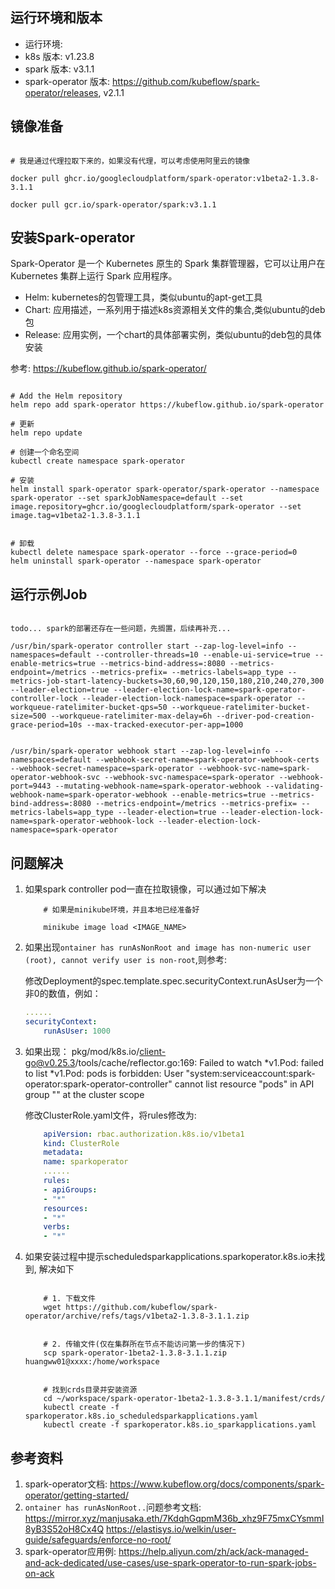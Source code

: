 


## 运行环境和版本

- 运行环境: 
- k8s 版本: v1.23.8
- spark 版本: v3.1.1
- spark-operator 版本: https://github.com/kubeflow/spark-operator/releases, v2.1.1


## 镜像准备

```shell

# 我是通过代理拉取下来的，如果没有代理，可以考虑使用阿里云的镜像

docker pull ghcr.io/googlecloudplatform/spark-operator:v1beta2-1.3.8-3.1.1

docker pull gcr.io/spark-operator/spark:v3.1.1
```

## 安装Spark-operator


Spark-Operator 是一个 Kubernetes 原生的 Spark 集群管理器，它可以让用户在 Kubernetes 集群上运行 Spark 应用程序。

- Helm: kubernetes的包管理工具，类似ubuntu的apt-get工具
- Chart: 应用描述，一系列用于描述k8s资源相关文件的集合,类似ubuntu的deb包
- Release: 应用实例，一个chart的具体部署实例，类似ubuntu的deb包的具体安装

参考: https://kubeflow.github.io/spark-operator/


```shell

# Add the Helm repository
helm repo add spark-operator https://kubeflow.github.io/spark-operator

# 更新
helm repo update

# 创建一个命名空间
kubectl create namespace spark-operator 

# 安装
helm install spark-operator spark-operator/spark-operator --namespace spark-operator --set sparkJobNamespace=default --set image.repository=ghcr.io/googlecloudplatform/spark-operator --set image.tag=v1beta2-1.3.8-3.1.1 


# 卸载
kubectl delete namespace spark-operator --force --grace-period=0
helm uninstall spark-operator --namespace spark-operator

```


## 运行示例Job

```shell

todo... spark的部署还存在一些问题，先搁置，后续再补充...

/usr/bin/spark-operator controller start --zap-log-level=info --namespaces=default --controller-threads=10 --enable-ui-service=true --enable-metrics=true --metrics-bind-address=:8080 --metrics-endpoint=/metrics --metrics-prefix= --metrics-labels=app_type --metrics-job-start-latency-buckets=30,60,90,120,150,180,210,240,270,300 --leader-election=true --leader-election-lock-name=spark-operator-controller-lock --leader-election-lock-namespace=spark-operator --workqueue-ratelimiter-bucket-qps=50 --workqueue-ratelimiter-bucket-size=500 --workqueue-ratelimiter-max-delay=6h --driver-pod-creation-grace-period=10s --max-tracked-executor-per-app=1000


/usr/bin/spark-operator webhook start --zap-log-level=info --namespaces=default --webhook-secret-name=spark-operator-webhook-certs --webhook-secret-namespace=spark-operator --webhook-svc-name=spark-operator-webhook-svc --webhook-svc-namespace=spark-operator --webhook-port=9443 --mutating-webhook-name=spark-operator-webhook --validating-webhook-name=spark-operator-webhook --enable-metrics=true --metrics-bind-address=:8080 --metrics-endpoint=/metrics --metrics-prefix= --metrics-labels=app_type --leader-election=true --leader-election-lock-name=spark-operator-webhook-lock --leader-election-lock-namespace=spark-operator

```


## 问题解决


1. 如果spark controller pod一直在拉取镜像，可以通过如下解决

    ```shell
        # 如果是minikube环境，并且本地已经准备好

        minikube image load <IMAGE_NAME>

    ```

2. 如果出现`ontainer has runAsNonRoot and image has non-numeric user (root), cannot verify user is non-root`,则参考:

    修改Deployment的spec.template.spec.securityContext.runAsUser为一个非0的数值，例如：

    ```yaml
    ......
    securityContext:    
        runAsUser: 1000

    ```

3. 如果出现： pkg/mod/k8s.io/client-go@v0.25.3/tools/cache/reflector.go:169: Failed to watch *v1.Pod: failed to list *v1.Pod: pods is forbidden: User "system:serviceaccount:spark-operator:spark-operator-controller" cannot list resource "pods" in API group "" at the cluster scope

    修改ClusterRole.yaml文件，将rules修改为:
    ```yaml
        apiVersion: rbac.authorization.k8s.io/v1beta1
        kind: ClusterRole
        metadata:
        name: sparkoperator
        ......
        rules:
        - apiGroups:
        - "*"
        resources:
        - "*"
        verbs:
        - "*"
    ```

4. 如果安装过程中提示scheduledsparkapplications.sparkoperator.k8s.io未找到, 解决如下

    ```shell

        # 1. 下载文件
        wget https://github.com/kubeflow/spark-operator/archive/refs/tags/v1beta2-1.3.8-3.1.1.zip  


        # 2. 传输文件(仅在集群所在节点不能访问第一步的情况下)
        scp spark-operator-1beta2-1.3.8-3.1.1.zip huangww01@xxxx:/home/workspace


        # 找到crds目录并安装资源
        cd ~/workspace/spark-operator-1beta2-1.3.8-3.1.1/manifest/crds/
        kubectl create -f sparkoperator.k8s.io_scheduledsparkapplications.yaml
        kubectl create -f sparkoperator.k8s.io_sparkapplications.yaml
    ```


## 参考资料
1. spark-operator文档: https://www.kubeflow.org/docs/components/spark-operator/getting-started/
2. `ontainer has runAsNonRoot..`问题参考文档:
    https://mirror.xyz/manjusaka.eth/7KdqhGqpmM36b_xhz9F75mxCYsmmI8yB3S52oH8Cx4Q
    https://elastisys.io/welkin/user-guide/safeguards/enforce-no-root/
3. spark-operator应用例: https://help.aliyun.com/zh/ack/ack-managed-and-ack-dedicated/use-cases/use-spark-operator-to-run-spark-jobs-on-ack







